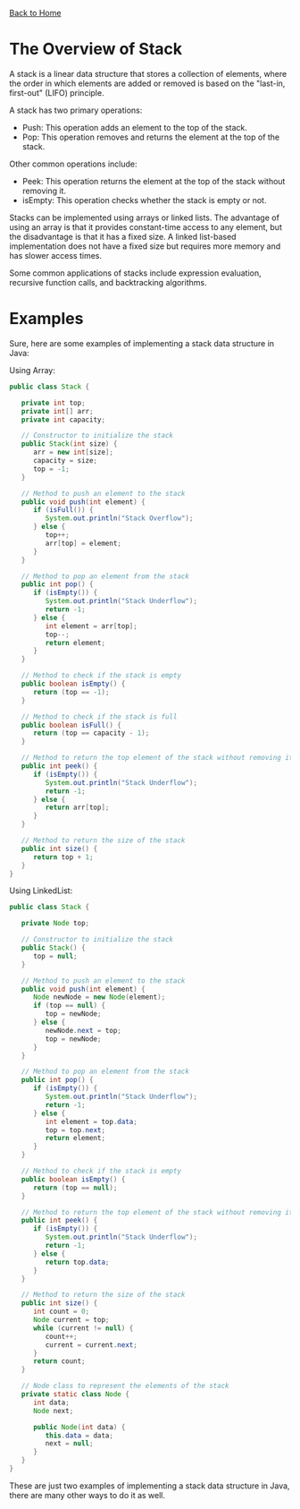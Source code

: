 [Back to Home](../../README.md#data-structure--algorithm)
# The Overview of Stack
A stack is a linear data structure that stores
a collection of elements, where the order in
which elements are added or removed is based 
on the "last-in, first-out" (LIFO) principle.

A stack has two primary operations:
- Push: This operation adds an element to 
the top of the stack.
- Pop: This operation removes and returns 
the element at the top of the stack.

Other common operations include:
- Peek: This operation returns the element at the 
top of the stack without removing it.
- isEmpty: This operation checks whether 
the stack is empty or not.

Stacks can be implemented using arrays or linked lists. 
The advantage of using an array is that it provides 
constant-time access to any element, but the
disadvantage is that it has a fixed size. A linked 
list-based implementation does not have a fixed size 
but requires more memory and has slower access times.

Some common applications of stacks include expression
evaluation, recursive function calls, 
and backtracking algorithms.

# Examples
Sure, here are some examples of implementing
a stack data structure in Java:

Using Array:
```java
public class Stack {

   private int top;
   private int[] arr;
   private int capacity;

   // Constructor to initialize the stack
   public Stack(int size) {
      arr = new int[size];
      capacity = size;
      top = -1;
   }

   // Method to push an element to the stack
   public void push(int element) {
      if (isFull()) {
         System.out.println("Stack Overflow");
      } else {
         top++;
         arr[top] = element;
      }
   }

   // Method to pop an element from the stack
   public int pop() {
      if (isEmpty()) {
         System.out.println("Stack Underflow");
         return -1;
      } else {
         int element = arr[top];
         top--;
         return element;
      }
   }

   // Method to check if the stack is empty
   public boolean isEmpty() {
      return (top == -1);
   }

   // Method to check if the stack is full
   public boolean isFull() {
      return (top == capacity - 1);
   }

   // Method to return the top element of the stack without removing it
   public int peek() {
      if (isEmpty()) {
         System.out.println("Stack Underflow");
         return -1;
      } else {
         return arr[top];
      }
   }

   // Method to return the size of the stack
   public int size() {
      return top + 1;
   }
}
```

Using LinkedList:
```java
public class Stack {

   private Node top;

   // Constructor to initialize the stack
   public Stack() {
      top = null;
   }

   // Method to push an element to the stack
   public void push(int element) {
      Node newNode = new Node(element);
      if (top == null) {
         top = newNode;
      } else {
         newNode.next = top;
         top = newNode;
      }
   }

   // Method to pop an element from the stack
   public int pop() {
      if (isEmpty()) {
         System.out.println("Stack Underflow");
         return -1;
      } else {
         int element = top.data;
         top = top.next;
         return element;
      }
   }

   // Method to check if the stack is empty
   public boolean isEmpty() {
      return (top == null);
   }

   // Method to return the top element of the stack without removing it
   public int peek() {
      if (isEmpty()) {
         System.out.println("Stack Underflow");
         return -1;
      } else {
         return top.data;
      }
   }

   // Method to return the size of the stack
   public int size() {
      int count = 0;
      Node current = top;
      while (current != null) {
         count++;
         current = current.next;
      }
      return count;
   }

   // Node class to represent the elements of the stack
   private static class Node {
      int data;
      Node next;

      public Node(int data) {
         this.data = data;
         next = null;
      }
   }
}
```

These are just two examples of implementing a stack 
data structure in Java, there are many other ways 
to do it as well.
